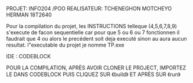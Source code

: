 ﻿
PROJET: INFO204 /POO
REALISATEUR: 
             TCHENEGHON MOTCHEYO HERMAN           18T2640
             
Pour la compilation du projet, les INSTRUCTIONS telleque (4,5,6,7,8,9) s'execute 
de facon sequentielle car pour que 5 ou 6 ou 7 fonctionnen il faudrait que 4 ou 
alors le precédent soit deja executé sinon au aura aucun resultat.
l"executable du projet je nomme TP.exe

IDE : CODEBLOCK

POUR LA COMPILATION, APRÈS AVOIR CLONER LE PROJECT, IMPORTEZ LE DANS CODEBLOCK PUIS
CLIQUEZ SUR 《build》 ET APRÈS SUR 《run》
